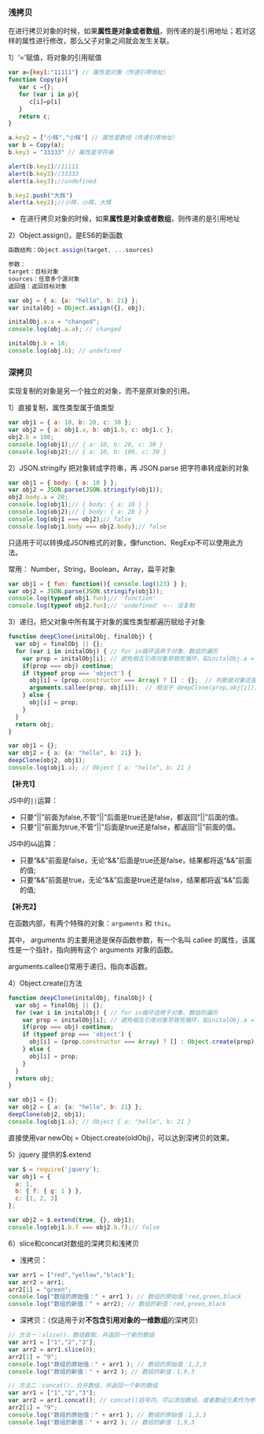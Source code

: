 ### 浅拷贝

在进行拷贝对象的时候，如果**属性是对象或者数组**，则传递的是引用地址；若对这样的属性进行修改，那么父子对象之间就会发生关联。

1）‘=’赋值，将对象的引用赋值

```javascript
var a={key1:"11111"} // 属性是对象（传递引用地址）
function Copy(p){
   var c ={};
   for (var i in p){
      c[i]=p[i]
   }    
   return c;
}

a.key2 = ["小辉","小辉"] // 属性是数组（传递引用地址）
var b = Copy(a);
b.key3 = "33333" // 属性是字符串

alert(b.key1)//11111
alert(b.key3)//33333
alert(a.key3);//undefined

b.key2.push("大辉")
alert(a.key2);//小辉，小辉，大辉
```

- 在进行拷贝对象的时候，如果**属性是对象或者数组**，则传递的是引用地址

2）Object.assign()，是ES6的新函数

```javascript
函数结构：Object.assign(target, ...sources)

参数：
target：目标对象
sources：任意多个源对象
返回值：返回目标对象
```

```javascript
var obj = { a: {a: "hello", b: 21} };
var initalObj = Object.assign({}, obj);

initalObj.a.a = "changed";
console.log(obj.a.a); // changed

initalObj.b = 18;
console.log(obj.b); // undefined
```

### 深拷贝

实现复制的对象是另一个独立的对象，而不是原对象的引用。

1）直接复制，属性类型属于值类型

```javascript
var obj1 = { a: 10, b: 20, c: 30 };
var obj2 = { a: obj1.a, b: obj1.b, c: obj1.c };
obj2.b = 100;
console.log(obj1);// { a: 10, b: 20, c: 30 } 
console.log(obj2);// { a: 10, b: 100, c: 30 }
```

2）JSON.stringify 把对象转成字符串，再 JSON.parse 把字符串转成新的对象

```javascript
var obj1 = { body: { a: 10 } };
var obj2 = JSON.parse(JSON.stringify(obj1));
obj2.body.a = 20;
console.log(obj1);// { body: { a: 10 } }
console.log(obj2);// { body: { a: 20 } }
console.log(obj1 === obj2);// false
console.log(obj1.body === obj2.body);// false
```

只适用于可以转换成JSON格式的对象，像function、RegExp不可以使用此方法。

常用： Number，String，Boolean，Array，扁平对象

```javascript
var obj1 = { fun: function(){ console.log(123) } };
var obj2 = JSON.parse(JSON.stringify(obj1));
console.log(typeof obj1.fun);// 'function'
console.log(typeof obj2.fun);// 'undefined' <-- 没复制
```

3）递归，把父对象中所有属于对象的属性类型都遍历赋给子对象

```javascript
function deepClone(initalObj, finalObj) {
  var obj = finalObj || {};
  for (var i in initalObj) { // for in循环适用于对象、数组的遍历
    var prop = initalObj[i]; // 避免相互引用对象导致死循环，如initalObj.a = initalObj的情况
    if(prop === obj) continue;
    if (typeof prop === 'object') {
      obj[i] = (prop.constructor === Array) ? [] : {};  // 判断是对象还是数组
      arguments.callee(prop, obj[i]);  // 相当于 deepClone(prop,obj[i]); 降低耦合性
    } else {
      obj[i] = prop;
    }
  }
  return obj;
}

var obj1 = {};
var obj2 = { a: {a: "hello", b: 21} };
deepClone(obj2, obj1);
console.log(obj1.a); // Object { a: "hello", b: 21 }
```

**【补充1】**

JS中的`||`运算：

- 只要“||”前面为false,不管“||”后面是true还是false，都返回“||”后面的值。
- 只要“||”前面为true,不管“||”后面是true还是false，都返回“||”前面的值。

JS中的`&&`运算：
- 只要“&&”前面是false，无论“&&”后面是true还是false，结果都将返“&&”前面的值;
- 只要“&&”前面是true，无论“&&”后面是true还是false，结果都将返“&&”后面的值;

**【补充2】**

在函数内部，有两个特殊的对象：`arguments` 和 `this`。

其中， arguments 的主要用途是保存函数参数，有一个名叫 callee 的属性，该属性是一个指针，指向拥有这个 arguments 对象的函数。

 arguments.callee()常用于递归，指向本函数。

4）Object.create()方法

```javascript
function deepClone(initalObj, finalObj) {
  var obj = finalObj || {};
  for (var i in initalObj) { // for in循环适用于对象、数组的遍历
    var prop = initalObj[i]; // 避免相互引用对象导致死循环，如initalObj.a = initalObj的情况
    if(prop === obj) continue;
    if (typeof prop === 'object') {
      obj[i] = (prop.constructor === Array) ? [] : Object.create(prop);
    } else {
      obj[i] = prop;
    }
  }
  return obj;
}

var obj1 = {};
var obj2 = { a: {a: "hello", b: 21} };
deepClone(obj2, obj1);
console.log(obj1.a); // Object { a: "hello", b: 21 }
```

直接使用var newObj = Object.create(oldObj)，可以达到深拷贝的效果。

5）jquery 提供的$.extend

```javascript
var $ = require('jquery');
var obj1 = {
  a: 1,
  b: { f: { g: 1 } },
  c: [1, 2, 3]
};

var obj2 = $.extend(true, {}, obj1);
console.log(obj1.b.f === obj2.b.f);// false
```

6）slice和concat对数组的深拷贝和浅拷贝

- 浅拷贝：

```javascript
var arr1 = ["red","yellow","black"];
var arr2 = arr1;
arr2[1] = "green";
console.log("数组的原始值：" + arr1 ); // 数组的原始值：red,green,black
console.log("数组的新值：" + arr2); // 数组的新值：red,green,black
```

- 深拷贝：（仅适用于对**不包含引用对象的一维数组**的深拷贝）

```javascript
// 方法一：slice()，数组截取，并返回一个新的数组
var arr1 = ["1","2","3"];
var arr2 = arr1.slice(0);
arr2[1] = "9";
console.log("数组的原始值：" + arr1 ); // 数组的原始值：1,2,3 
console.log("数组的新值：" + arr2 ); // 数组的新值：1,9,3

// 方法二：concat()，合并数组，并返回一个新的数组
var arr1 = ["1","2","3"];
var arr2 = arr1.concat(); // concat()括号内，可以添加数组，或者数组元素作为参数
arr2[1] = "9";
console.log("数组的原始值：" + arr1 ); // 数组的原始值：1,2,3 
console.log("数组的新值：" + arr2 ); // 数组的新值：1,9,3
```